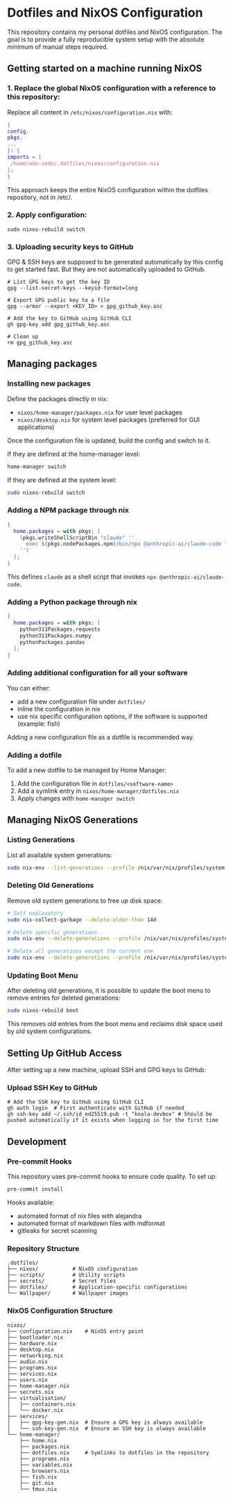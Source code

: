 # Dotfiles and NixOS Configuration

This repository contains my personal dotfiles and NixOS configuration. The goal is to provide a fully reproducible system setup with the absolute minimum of manual steps required.

## Getting started on a machine running NixOS

### 1. Replace the global NixOS configuration with a reference to this repository:

Replace all content in `/etc/nixos/configuration.nix` with:

```nix
{
config,
pkgs,
...
}: {
imports = [
 /home/ade-sede/.dotfiles/nixos/configuration.nix
];
}
```

This approach keeps the entire NixOS configuration within the dotfiles repository, not in /etc/.

### 2. Apply configuration:

```
sudo nixos-rebuild switch
```

### 3. Uploading security keys to GitHub

GPG & SSH keys are supposed to be generated automatically by this config to get started fast.
But they are not automatically uploaded to GitHub.

```fish
# List GPG keys to get the key ID
gpg --list-secret-keys --keyid-format=long

# Export GPG public key to a file
gpg --armor --export <KEY_ID> > gpg_github_key.asc

# Add the key to GitHub using GitHub CLI
gh gpg-key add gpg_github_key.asc

# Clean up
rm gpg_github_key.asc
```

## Managing packages

### Installing new packages

Define the packages directly in nix:

- `nixos/home-manager/packages.nix` for user level packages
- `nixos/desktop.nix` for system level packages (preferred for GUI applications)

Once the configuration file is updated, build the config and switch to it.

If they are defined at the home-manager level:

```bash
home-manager switch
```

If they are defined at the system level:

```bash
sudo nixos-rebuild switch
```

### Adding a NPM package through nix

```nix
{
  home.packages = with pkgs; [
    (pkgs.writeShellScriptBin "claude" ''
      exec ${pkgs.nodePackages.npm}/bin/npx @anthropic-ai/claude-code "$@"
    '')
  ];
}
```

This defines `claude` as a shell script that invokes `npx @anthropic-ai/claude-code`.

### Adding a Python package through nix

```nix
{
  home.packages = with pkgs; [
    python311Packages.requests
    python311Packages.numpy
    pythonPackages.pandas
  ];
}
```

### Adding additional configuration for all your software

You can either:

- add a new configuration file under `dotfiles/`
- inline the configuration in nix
- use nix specific configuration options, if the software is supported (example: fish)

Adding a new configuration file as a dotfile is recommended way.

### Adding a dotfile

To add a new dotfile to be managed by Home Manager:

1. Add the configuration file in `dotfiles/<software-name>`
1. Add a symlink entry in `nixos/home-manager/dotfiles.nix`
1. Apply changes with `home-manager switch`

## Managing NixOS Generations

### Listing Generations

List all available system generations:

```bash
sudo nix-env --list-generations --profile /nix/var/nix/profiles/system
```

### Deleting Old Generations

Remove old system generations to free up disk space:

```bash
# Self explanatory
sudo nix-collect-garbage --delete-older-than 14d

# Delete specific generations
sudo nix-env --delete-generations --profile /nix/var/nix/profiles/system 123 124 125

# Delete all generations except the current one
sudo nix-env --delete-generations --profile /nix/var/nix/profiles/system old
```

### Updating Boot Menu

After deleting old generations, it is possible to update the boot menu to remove entries for deleted generations:

```bash
sudo nixos-rebuild boot
```

This removes old entries from the boot menu and reclaims disk space used by old system configurations.

## Setting Up GitHub Access

After setting up a new machine, upload SSH and GPG keys to GitHub:

### Upload SSH Key to GitHub

```fish
# Add the SSH key to GitHub using GitHub CLI
gh auth login  # First authenticate with GitHub if needed
gh ssh-key add ~/.ssh/id_ed25519.pub -t "koala-devbox" # Should be pushed automatically if it exists when logging in for the first time
```

## Development

### Pre-commit Hooks

This repository uses pre-commit hooks to ensure code quality. To set up:

```bash
pre-commit install
```

Hooks available:

- automated format of nix files with alejandra
- automated format of markdown files with mdformat
- gitleaks for secret scanning

### Repository Structure

```
.dotfiles/
├── nixos/           # NixOS configuration
├── scripts/         # Utility scripts
├── secrets/         # Secret files
├── dotfiles/        # Application-specific configurations
└── Wallpaper/       # Wallpaper images
```

### NixOS Configuration Structure

```
nixos/
├── configuration.nix    # NixOS entry point
├── bootloader.nix
├── hardware.nix
├── desktop.nix
├── networking.nix
├── audio.nix
├── programs.nix
├── services.nix
├── users.nix
├── home-manager.nix
├── secrets.nix
├── virtualisation/
│   ├── containers.nix
│   └── docker.nix
├── services/
│   ├── gpg-key-gen.nix  # Ensure a GPG key is always available
│   └── ssh-key-gen.nix  # Ensure an SSH key is always available
└── home-manager/
    ├── home.nix
    ├── packages.nix
    ├── dotfiles.nix     # Symlinks to dotfiles in the repository
    ├── programs.nix
    ├── variables.nix
    ├── browsers.nix
    ├── fish.nix
    ├── git.nix
    └── tmux.nix
```
